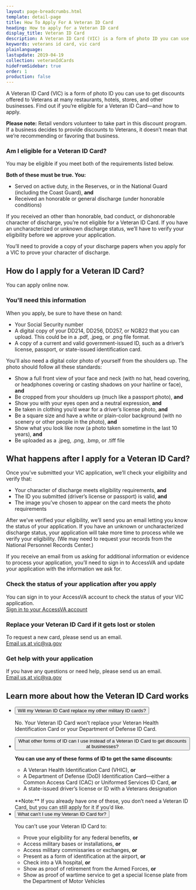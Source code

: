 ```yaml
---
layout: page-breadcrumbs.html
template: detail-page
title: How To Apply For A Veteran ID Card
heading: How to apply for a Veteran ID card
display_title: Veteran ID Card
description: A Veteran ID Card (VIC) is a form of photo ID you can use to get discounts offered to Veterans at many restaurants, hotels, stores, and other businesses. Find out if you’re eligible for a Veteran ID Card and how to apply.
keywords: veterans id card, vic card
plainlanguage:
lastupdate: 2019-04-19
collection: veteranIdCards
hideFromSidebar: true
order: 1
production: false
---
```

<div itemscope itemtype="http://schema.org/FAQPage">
<div class="va-introtext">

A Veteran ID Card (VIC) is a form of photo ID you can use to get discounts offered to Veterans at many restaurants, hotels, stores, and other businesses. Find out if you’re eligible for a Veteran ID Card—and how to apply.

</div>

**Please note:** Retail vendors volunteer to take part in this discount program. If a business decides to provide discounts to Veterans, it doesn’t mean that we’re recommending or favoring that business.

<div class="feature" markdown="1">

<div itemscope itemtype="http://schema.org/Question">
<h3 itemprop="name">Am I eligible for a Veteran ID Card?</h3>
<div itemprop="acceptedAnswer" itemscope itemtype="http://schema.org/Answer">
<div itemprop="text">

You may be eligible if you meet both of the requirements listed below.

**Both of these must be true. You:**
- Served on active duty, in the Reserves, or in the National Guard (including the Coast Guard), **and**
- Received an honorable or general discharge (under honorable conditions)

If you received an other than honorable, bad conduct, or dishonorable character of discharge, you’re not eligible for a Veteran ID Card. If you have an uncharacterized or unknown discharge status, we’ll have to verify your eligibility before we approve your application.

You’ll need to provide a copy of your discharge papers when you apply for a VIC to prove your character of discharge.

</div>
</div>
</div>
</div>

<div itemscope itemtype="http://schema.org/Question">
  
<h2 itemprop="name">How do I apply for a Veteran ID Card?</h2>
<div itemprop="acceptedAnswer" itemscope itemtype="http://schema.org/Answer">
<div itemprop="text">

You can apply online now.

<div class="cta-widget" data-widget-type="cta" data-app-id="vic"></div>

</div>
</div>
</div>

<div itemscope itemtype="http://schema.org/Question">
  
<h3 itemprop="name">You'll need this information</h3>
<div itemprop="acceptedAnswer" itemscope itemtype="http://schema.org/Answer">
<div itemprop="text">

When you apply, be sure to have these on hand:
- Your Social Security number
- A digital copy of your DD214, DD256, DD257, or NGB22 that you can upload. This could be in a .pdf, .jpeg, or .png file format.
- A copy of a current and valid government-issued ID, such as a driver’s license, passport, or state-issued identification card.

You'll also need a digital color photo of yourself from the shoulders up. The photo should follow all these standards:
- Show a full front view of your face and neck (with no hat, head covering, or headphones covering or casting shadows on your hairline or face), **and**
- Be cropped from your shoulders up (much like a passport photo), **and**
- Show you with your eyes open and a neutral expression, **and**
- Be taken in clothing you’d wear for a driver’s license photo, **and**
- Be a square size and have a white or plain-color background (with no scenery or other people in the photo), **and**
- Show what you look like now (a photo taken sometime in the last 10 years), **and**
- Be uploaded as a .jpeg, .png, .bmp, or .tiff file

</div>
</div>
</div>

<div itemscope itemtype="http://schema.org/Question">

<h2 itemprop="name">What happens after I apply for a Veteran ID Card?</h2>
<div itemprop="acceptedAnswer" itemscope itemtype="http://schema.org/Answer">
<div itemprop="text">

Once you’ve submitted your VIC application, we’ll check your eligibility and verify that:
- Your character of discharge meets eligibility requirements, **and**
- The ID you submitted (driver’s license or passport) is valid, **and**
- The image you’ve chosen to appear on the card meets the photo requirements

After we’ve verified your eligibility, we’ll send you an email letting you know the status of your application. If you have an unknown or uncharacterized discharge status, your application will take more time to process while we verify your eligibility. (We may need to request your records from the National Personnel Records Center.)

If you receive an email from us asking for additional information or evidence to process your application, you’ll need to sign in to AccessVA and update your application with the information we ask for.

</div>
</div>
</div>

<div itemscope itemtype="http://schema.org/Question">

<h3 itemprop="name">Check the status of your application after you apply</h3>
<div itemprop="acceptedAnswer" itemscope itemtype="http://schema.org/Answer">
<div itemprop="text">

You can sign in to your AccessVA account to check the status of your VIC application.<br>
[Sign in to your AccessVA account](https://access.va.gov/accessva/?cspSelectFor=vic)

</div>
</div>
</div>

<div itemscope itemtype="http://schema.org/Question">

<h3 itemprop="name">Replace your Veteran ID Card if it gets lost or stolen</h3>
<div itemprop="acceptedAnswer" itemscope itemtype="http://schema.org/Answer">
<div itemprop="text">

To request a new card, please send us an email. <br>
<a href="mailto:vic@va.gov">Email us at vic@va.gov</a>

</div>
</div>
</div>

<div itemscope itemtype="http://schema.org/Question">

<h3 itemprop="name">Get help with your application</h3>
<div itemprop="acceptedAnswer" itemscope itemtype="http://schema.org/Answer">
<div itemprop="text">

If you have any questions or need help, please send us an email. <br>
<a href="mailto:vic@va.gov">Email us at vic@va.gov</a>

</div>
</div>
</div>

<h2>Learn more about how the Veteran ID Card works</h2>

<ul class="usa-accordion">
<li>
<button class="usa-button-unstyled usa-accordion-button" aria-controls="replace-other-cards">Will my Veteran ID Card replace my other military ID cards?</button>
<div id="replace-other-cards" class="usa-accordion-content">

No. Your Veteran ID Card won’t replace your Veteran Health Identification Card or your Department of Defense ID Card.

</div>
</li>

<li>
<button class="usa-button-unstyled usa-accordion-button" aria-controls="cards-used-instead">What other forms of ID can I use instead of a Veteran ID Card to get discounts at businesses?</button>
<div id="cards-used-instead" class="usa-accordion-content">

**You can use any of these forms of ID to get the same discounts:**
-	A Veteran Health Identification Card (VHIC), **or**
- A Department of Defense (DoD) Identification Card—either a Common Access Card (CAC) or Uniformed Services ID Card, **or**
- A state-issued driver’s license or ID with a Veterans designation
<br>
**Note:** If you already have one of these, you don’t need a Veteran ID Card, but you can still apply for it if you’d like.


</div>
</li>

<li>
<button class="usa-button-unstyled usa-accordion-button" aria-controls="use-veteran-id-card">What can’t I use my Veteran ID Card for?</button>
<div id="use-veteran-id-card" class="usa-accordion-content">

You can’t use your Veteran ID Card to:
- Prove your eligibility for any federal benefits, **or**
-	Access military bases or installations, **or**
- Access military commissaries or exchanges, **or**
- Present as a form of identification at the airport, **or**
- Check into a VA hospital, **or**
- Show as proof of retirement from the Armed Forces, **or**
- Show as proof of wartime service to get a special license plate from the Department of Motor Vehicles

</div>
</li>
</ul>

</div>
